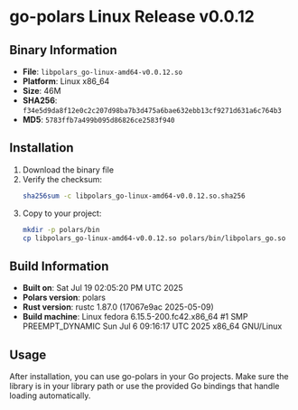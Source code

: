 # go-polars Linux Release v0.0.12

## Binary Information

- **File**: `libpolars_go-linux-amd64-v0.0.12.so`
- **Platform**: Linux x86_64
- **Size**: 46M
- **SHA256**: `f34e5d9da8f12e0c2c207d98ba7b3d475a6bae632ebb13cf9271d631a6c764b3`
- **MD5**: `5783ffb7a499b095d86826ce2583f940`

## Installation

1. Download the binary file
2. Verify the checksum:
   ```bash
   sha256sum -c libpolars_go-linux-amd64-v0.0.12.so.sha256
   ```
3. Copy to your project:
   ```bash
   mkdir -p polars/bin
   cp libpolars_go-linux-amd64-v0.0.12.so polars/bin/libpolars_go.so
   ```

## Build Information

- **Built on**: Sat Jul 19 02:05:20 PM UTC 2025
- **Polars version**: polars
- **Rust version**: rustc 1.87.0 (17067e9ac 2025-05-09)
- **Build machine**: Linux fedora 6.15.5-200.fc42.x86_64 #1 SMP PREEMPT_DYNAMIC Sun Jul  6 09:16:17 UTC 2025 x86_64 GNU/Linux

## Usage

After installation, you can use go-polars in your Go projects. Make sure the library is in your library path or use the provided Go bindings that handle loading automatically.
